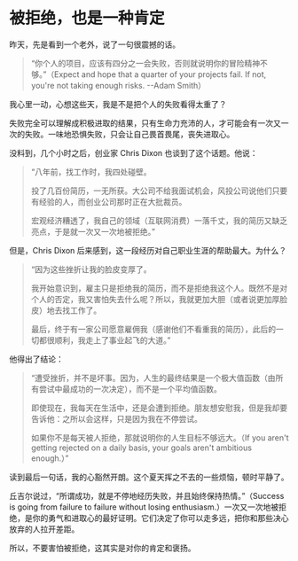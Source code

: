 # 被拒绝，也是一种肯定


昨天，先是看到一个老外，说了一句很震撼的话。

> “你个人的项目，应该有四分之一会失败，否则就说明你的冒险精神不够。”（Expect and hope that a quarter of your projects fail. If not, you're not taking enough risks. --Adam Smith）

我心里一动，心想这些天，我是不是把个人的失败看得太重了？

失败完全可以理解成积极进取的结果，只有生命力充沛的人，才可能会有一次又一次的失败。一味地恐惧失败，只会让自己畏首畏尾，丧失进取心。

没料到，几个小时之后，创业家 Chris Dixon 也谈到了这个话题。他说：

> “八年前，找工作时，我四处碰壁。
>
> 投了几百份简历，一无所获。大公司不给我面试机会，风投公司说他们只要有经验的人，而创业公司那时正在大批裁员。
>
> 宏观经济糟透了，我自己的领域（互联网消费）一落千丈，我的简历又缺乏亮点，于是就一次又一次地被拒绝。”

但是，Chris Dixon 后来感到，这一段经历对自己职业生涯的帮助最大。为什么？

> “因为这些挫折让我的脸皮变厚了。
>
> 我开始意识到，雇主只是拒绝我的简历，而不是拒绝我这个人。既然不是对个人的否定，我又害怕失去什么呢？所以，我就更加大胆（或者说更加厚脸皮）地去找工作了。
>
> 最后，终于有一家公司愿意雇佣我（感谢他们不看重我的简历），此后的一切都很顺利，我走上了事业起飞的大道。”

他得出了结论：

> “遭受挫折，并不是坏事。因为，人生的最终结果是一个极大值函数（由所有尝试中最成功的一次决定），而不是一个平均值函数。
>
> 即使现在，我每天在生活中，还是会遭到拒绝。朋友想安慰我，但是我却要告诉他：之所以会这样，只是因为我在不停尝试。
>
> 如果你不是每天被人拒绝，那就说明你的人生目标不够远大。（If you aren't getting rejected on a daily basis, your goals aren't ambitious enough.）”

读到最后一句话，我的心豁然开朗。这个夏天挥之不去的一些烦恼，顿时平静了。

丘吉尔说过，“所谓成功，就是不停地经历失败，并且始终保持热情。”（Success is going from failure to failure without losing enthusiasm.）一次又一次地被拒绝，是你的勇气和进取心的最好证明。它们决定了你可以走多远，把你和那些决心放弃的人拉开差距。

所以，不要害怕被拒绝，这其实是对你的肯定和褒扬。

